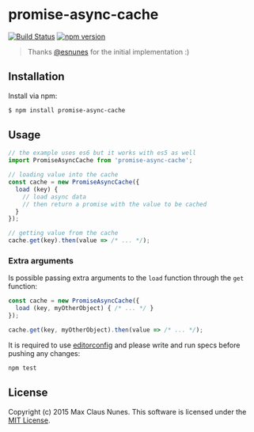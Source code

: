# promise-async-cache

[![Build Status](https://travis-ci.org/maxcnunes/promise-async-cache.svg?branch=master)](https://travis-ci.org/maxcnunes/promise-async-cache)
[![npm version](https://badge.fury.io/js/promise-async-cache.svg)](http://badge.fury.io/js/promise-async-cache)

> Thanks [@esnunes](https://github.com/esnunes) for the initial implementation :)

## Installation

Install via npm:

```bash
$ npm install promise-async-cache
```

## Usage

```js
// the example uses es6 but it works with es5 as well
import PromiseAsyncCache from 'promise-async-cache';

// loading value into the cache
const cache = new PromiseAsyncCache({
  load (key) {
    // load async data
    // then return a promise with the value to be cached
  }
});

// getting value from the cache
cache.get(key).then(value => /* ... */);
```

### Extra arguments

Is possible passing extra arguments to the `load` function through the `get` function:

```js
const cache = new PromiseAsyncCache({
  load (key, myOtherObject) { /* ... */ }
});

cache.get(key, myOtherObject).then(value => /* ... */);
```

It is required to use [editorconfig](http://editorconfig.org/) and please write and run specs before pushing any changes:

```js
npm test
```

## License

Copyright (c) 2015 Max Claus Nunes. This software is licensed under the [MIT License](http://raw.github.com/maxcnunes/promise-async-cache/master/LICENSE).
